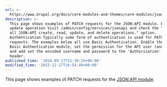 ```yaml
---
url: >-
  https://www.drupal.org/docs/core-modules-and-themes/core-modules/jsonapi-module/updating-existing-resources-patch
description: >-
  This page shows examples of PATCH requests for the JSON:API module. Enabling
  update operation Visit /admin/config/services/jsonapi and check the "Accept
  all JSON:API create, read, update, and delete operations." option.
  Authentication Typically some form of authentication is used for PATCH
  requests. The examples below all use Basic Authentication. Enable the HTTP
  Basic Authentication module, set the permission for the API user (and role)
  and add set the encoded username and password to the 'Authorization' request
  header.
published_time: '2016-09-27T21:39:29+00:00'
modified_time: '2022-12-17T16:54:48+00:00'
---
```

This page shows examples of PATCH requests for the [JSON:API module](https://www.drupal.org/project/jsonapi).